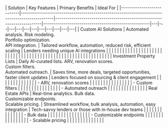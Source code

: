 | Solution                  | Key Features                                                                                 | Primary Benefits                                                      | Ideal For                                           |
|---------------------------|----------------------------------------------------------------------------------------------|-----------------------------------------------------------------------|-----------------------------------------------------|---|---|---|---|---|---|---|---|---|---|---|
| Custom AI Solutions       | Automated analysis.       Risk modeling.<br>Portfolio optimization.<br>API integration.      | Tailored workflow, automation, reduced risk, efficient scaling        | Lenders needing unique AI integrations              |   |   |   |   |   |   |   |   |   |   |   |
|                           |                                                                                              |                                                                       |                                                     |   |   |   |   |   |   |   |   |   |   |   |
|                           |                                                                                              |                                                                       |                                                     |   |   |   |   |   |   |   |   |   |   |   |
|                           |                                                                                              |                                                                       |                                                     |   |   |   |   |   |   |   |   |   |   |   |
| Investment Property Lists | Daily AI-curated lists.    ARV, renovation scores.<br>Custom filters.<br>Automated outreach. | Saves time, more deals, targeted opportunities, faster client updates | Lenders focused on sourcing & client engagement     |   |   |   |   |   |   |   |   |   |   |   |
|                           | - ARV, renovation scores                                                                     |                                                                       |                                                     |   |   |   |   |   |   |   |   |   |   |   |
|                           | - Custom filters                                                                             |                                                                       |                                                     |   |   |   |   |   |   |   |   |   |   |   |
|                           | - Automated outreach                                                                         |                                                                       |                                                     |   |   |   |   |   |   |   |   |   |   |   |
| Real Estate APIs          | Real-time analytics.       Bulk data.<br>Customizable endpoints.<br>Scalable pricing.        | Streamlined workflow, bulk analysis, automation, easy integration     | Tech-savvy lenders or those with in-house dev teams |   |   |   |   |   |   |   |   |   |   |   |
|                           | - Bulk data                                                                                  |                                                                       |                                                     |   |   |   |   |   |   |   |   |   |   |   |
|                           | - Customizable endpoints                                                                     |                                                                       |                                                     |   |   |   |   |   |   |   |   |   |   |   |
|                           | - Scalable pricing                                                                           |                                                                       |                                                     |   |   |   |   |   |   |   |   |   |   |   |

